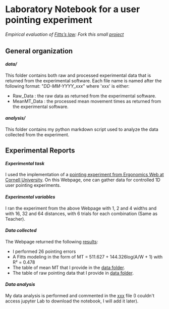 # Laboratory Notebook for a user pointing experiment

###### *Empirical evaluation of [Fitts’s law](https://en.wikipedia.org/wiki/Fitts%27s_law): Fork this small [project](https://gricad-gitlab.univ-grenoble-alpes.fr/coutrixc/m2r_pointingxp)*

## General organization

#### *data/*
This folder contains both raw and processed experimental data that is returned from the experimental software.
Each file name is named after the following format: "*DD-MM-YYYY_xxx*" where 'xxx' is either:
- Raw_Data : the raw data  as returned from the experimental software.
- MeanMT_Data : the processed mean movement times as returned from the experimental software.

#### *analysis/*
This folder contains my python markdown script used to analyze the data collected from the experiment.

## Experimental Reports

#### *Experimental task*
I used the implementation of a [pointing experiment from Ergonomics Web at Cornell University](https://ergo.human.cornell.edu/FittsLaw/FittsLaw.html). On this Webpage, one can gather data for controlled 1D user pointing experiments.

#### *Experimental variables* 
I ran the experiment from the above Webpage with 1, 2 and 4 widths and with 16, 32 and 64 distances, with 6 trials for each combination (Same as Teacher).

#### *Data collected*
The Webpage returned the following [results](https://github.com/sarahbrb/SMPE_M2-MoSIG_ENSIMAG_DSAI/blob/main/Homework%2003%20/data%20/Fitts'%20Law%20Experiment%20(Results).pdf):

* I performed 26 pointing errors
* A Fitts modeling in the form of MT = 511.627 + 144.326log(A/W + 1) with R² = 0.478
* The table of mean MT that I provide in the [data folder](https://github.com/sarahbrb/SMPE_M2-MoSIG_ENSIMAG_DSAI/tree/main/Homework%2003%20/data%20).
* The table of raw pointing data that I provide in [data folder](https://github.com/sarahbrb/SMPE_M2-MoSIG_ENSIMAG_DSAI/tree/main/Homework%2003%20/data%20). 


#### *Data analysis*
My data analysis is performed and commented in the [xxx]() file  (I couldn't access jupyter Lab to download the notebook, I will add it later).
